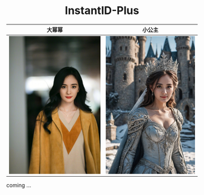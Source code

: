 <div align="center">
<h1>InstantID-Plus</h1>
</div>


大幂幂 | 小公主
:-------------------------:|:-------------------------:
<img src="./data/yangmi.jpg" width = "425" /> | <img src="./data/res_yangmi.jpg" width = "414" /> 

coming ...
